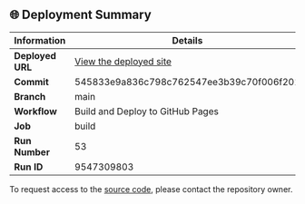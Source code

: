 ## 🌐 Deployment Summary

| Information | Details |
|-------------|---------|
| **Deployed URL** | [View the deployed site](https://First-Matter.github.io/public-demo) |
| **Commit** | 545833e9a836c798c762547ee3b39c70f006f201 |
| **Branch** | main |
| **Workflow** | Build and Deploy to GitHub Pages |
| **Job** | build |
| **Run Number** | 53 |
| **Run ID** | 9547309803 |

To request access to the [source code](https://github.com/First-Matter/flappy-jam-2024), please contact the repository owner.
